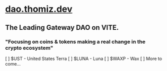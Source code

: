 # [dao.thomiz.dev](dao.thomiz.dev)
## The Leading Gateway DAO on VITE.
### "Focusing on coins & tokens making a real change in the crypto ecosystem"

[ ] $UST - United States Terra
[ ] $LUNA - Luna
[ ] $WAXP - Wax
[ ] More to come...
